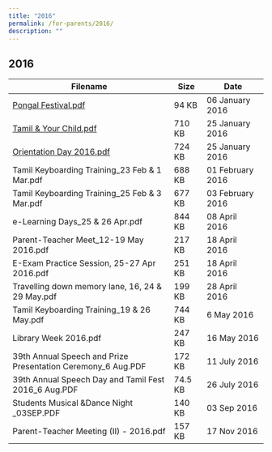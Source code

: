 ```yaml
---
title: "2016"
permalink: /for-parents/2016/
description: ""
---
```

## 2016

| Filename                                                     | Size    | Date             |
|--------------------------------------------------------------|---------|------------------|
| [Pongal Festival.pdf](/files/Pongal-Festival-2016.pdf)                                    | 94 KB   | 06 January 2016  |
| [Tamil & Your Child.pdf](/files/Tamil-Your-Child.pdf)                                      | 710 KB  | 25 January 2016  |
| [Orientation Day 2016.pdf](/files/Orientation-Day-2016.pdf)                                     | 724 KB  | 25 January 2016  |
| Tamil Keyboarding Training_23 Feb & 1 Mar.pdf                | 688 KB  | 01 February 2016 |
| Tamil Keyboarding Training_25 Feb & 3 Mar.pdf                | 677 KB  | 03 February 2016 |
| e-Learning Days_25 & 26 Apr.pdf                              | 844 KB  | 08 April 2016    |
| Parent-Teacher Meet_12-19 May 2016.pdf                       | 217 KB  | 18 April 2016    |
| E-Exam Practice Session, 25-27 Apr 2016.pdf                  | 251 KB  | 18 April 2016    |
| Travelling down memory lane, 16, 24 & 29 May.pdf             | 199 KB  | 28 April 2016    |
| Tamil Keyboarding Training_19 & 26 May.pdf                   | 744 KB  | 6 May 2016       |
| Library Week 2016.pdf                                        | 247 KB  | 16 May 2016      |
| 39th Annual Speech and Prize Presentation Ceremony_6 Aug.PDF | 172 KB  | 11 July 2016     |
| 39th Annual Speech Day and Tamil Fest 2016_6 Aug.PDF         | 74.5 KB | 26 July 2016     |
| Students Musical &Dance Night _03SEP.PDF                     | 140 KB  | 03 Sep 2016      |
| Parent-Teacher Meeting (II) - 2016.pdf                       | 157 KB  | 17 Nov 2016      |